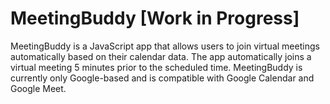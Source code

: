 # MeetingBuddy [Work in Progress]
MeetingBuddy is a JavaScript app that allows users to join virtual meetings automatically based on their calendar data. The app automatically joins a virtual meeting 5 minutes prior to the scheduled time. MeetingBuddy is currently only Google-based and is compatible with Google Calendar and Google Meet.
